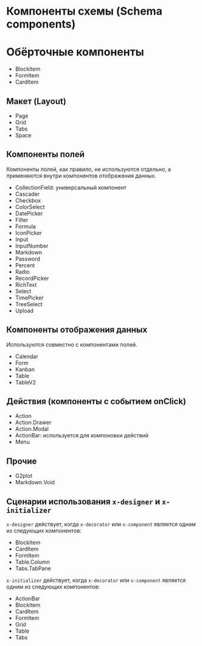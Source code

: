 # **Компоненты схемы (Schema components)**

# **Обёрточные компоненты**

- BlockItem
- FormItem
- CardItem

## **Макет (Layout)**

- Page
- Grid
- Tabs
- Space

## **Компоненты полей**

Компоненты полей, как правило, не используются отдельно, а применяются внутри компонентов отображения данных.

- CollectionField: универсальный компонент
- Cascader
- Checkbox
- ColorSelect
- DatePicker
- Filter
- Formula
- IconPicker
- Input
- InputNumber
- Markdown
- Password
- Percent
- Radio
- RecordPicker
- RichText
- Select
- TimePicker
- TreeSelect
- Upload

## **Компоненты отображения данных**

Используются совместно с компонентами полей.

- Calendar
- Form
- Kanban
- Table
- TableV2

## **Действия (компоненты с событием onClick)**

- Action
- Action.Drawer
- Action.Modal
- ActionBar: используется для компоновки действий
- Menu

## **Прочие**

- G2plot
- Markdown.Void

## **Сценарии использования `x-designer` и `x-initializer`**

`x-designer` действует, когда `x-decorator` или `x-component` является одним из следующих компонентов:

- BlockItem
- CardItem
- FormItem
- Table.Column
- Tabs.TabPane

`x-initializer` действует, когда `x-decorator` или `x-component` является одним из следующих компонентов:

- ActionBar
- BlockItem
- CardItem
- FormItem
- Grid
- Table
- Tabs
